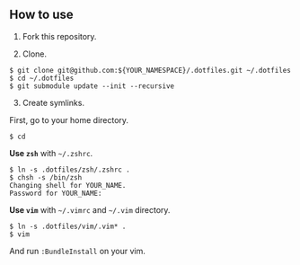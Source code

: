 ## How to use

1. Fork this repository.

2. Clone.

```shellsession
$ git clone git@github.com:${YOUR_NAMESPACE}/.dotfiles.git ~/.dotfiles
$ cd ~/.dotfiles
$ git submodule update --init --recursive
```

3. Create symlinks.

First, go to your home directory.

```shellsession
$ cd
```

**Use `zsh`** with `~/.zshrc`.

```shellsession
$ ln -s .dotfiles/zsh/.zshrc .
$ chsh -s /bin/zsh
Changing shell for YOUR_NAME.
Password for YOUR_NAME: 
```

**Use `vim`** with `~/.vimrc` and `~/.vim` directory.

```shellsession
$ ln -s .dotfiles/vim/.vim* .
$ vim
```

And run `:BundleInstall` on your vim.
